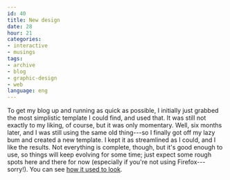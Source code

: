 ```yaml
---
id: 40
title: New design
date: 28
hour: 21
categories:
- interactive
- musings
tags:
- archive
- blog
- graphic-design
- web
language: eng
---
```


To get my blog up and running as quick as possible, I initially just grabbed the most simplistic template I could find, and used that. It was still not exactly to my liking, of course, but it was only momentary. Well, six months later, and I was still using the same old thing---so I finally got off my lazy bum and created a new template. I kept it as streamlined as I could, and I like the results. Not everything is complete, though, but it's good enough to use, so things will keep evolving for some time; just expect some rough spots here and there for now (especially if you're not using Firefox---sorry!). You can see [how it used to look](/files/2008/12-new-design/oldblogtemplate.png).
